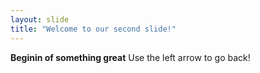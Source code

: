 ```yaml
---
layout: slide
title: "Welcome to our second slide!"
---
```

**Beginin of something great**
Use the left arrow to go back!
